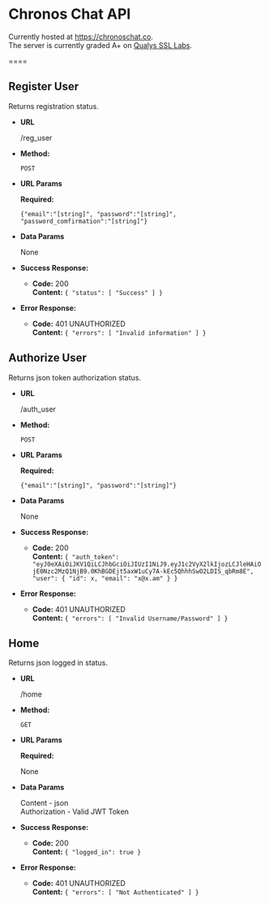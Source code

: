 **Chronos Chat API**
====
 Currently hosted at https://chronoschat.co. <br />
 The server is currently graded A+ on <a href="https://www.ssllabs.com/">Qualys SSL Labs</a>.
 
====

**Register User**
----

  Returns registration status.

* **URL**

  /reg_user

* **Method:**

  `POST`
  
*  **URL Params**

   **Required:**
 
   `{"email":"[string]", "password":"[string]", "password_comfirmation":"[string]"}`

* **Data Params**

  None

* **Success Response:**

  * **Code:** 200 <br />
    **Content:** `{
  "status": [
    "Success"
  ]
}`
 
* **Error Response:**

  * **Code:** 401 UNAUTHORIZED <br />
    **Content:** `{
  "errors": [
    "Invalid information"
  ]
}`

**Authorize User**
----

  Returns json token authorization status.

* **URL**

  /auth_user

* **Method:**

  `POST`
  
*  **URL Params**

   **Required:**
 
   `{"email":"[string]", "password":"[string]"}`

* **Data Params**

  None

* **Success Response:**

  * **Code:** 200 <br />
    **Content:** `{
  "auth_token": "eyJ0eXAiOiJKV1QiLCJhbGciOiJIUzI1NiJ9.eyJ1c2VyX2lkIjozLCJleHAiOjE0Nzc2MzQ1NjB9.0KhBGDEjt5axW1uCy7A-kEc5QhhhSwO2LDIS_qbRm8E",
  "user": {
    "id": x,
    "email": "x@x.am"
  }
}`
 
* **Error Response:**

  * **Code:** 401 UNAUTHORIZED <br />
    **Content:** `{
  "errors": [
    "Invalid Username/Password"
  ]
}`

**Home**
----

  Returns json logged in status.

* **URL**

  /home

* **Method:**

  `GET`
  
*  **URL Params**

   **Required:**
 
   None

* **Data Params**

  Content - json<br />
  Authorization - Valid JWT Token

* **Success Response:**

  * **Code:** 200 <br />
    **Content:** `{
  "logged_in": true
}`
 
* **Error Response:**

  * **Code:** 401 UNAUTHORIZED <br />
    **Content:** `{
  "errors": [
    "Not Authenticated"
  ]
}`
